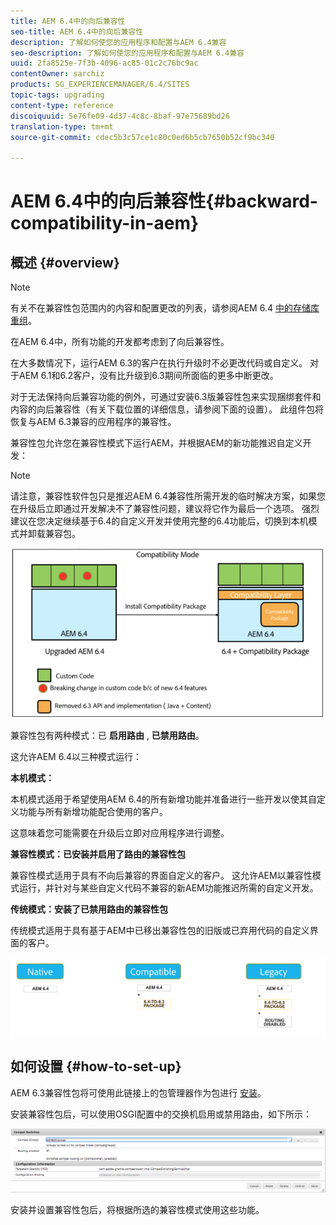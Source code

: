 ```yaml
---
title: AEM 6.4中的向后兼容性
seo-title: AEM 6.4中的向后兼容性
description: 了解如何使您的应用程序和配置与AEM 6.4兼容
seo-description: 了解如何使您的应用程序和配置与AEM 6.4兼容
uuid: 2fa8525e-7f3b-4096-ac85-01c2c76bc9ac
contentOwner: sarchiz
products: SG_EXPERIENCEMANAGER/6.4/SITES
topic-tags: upgrading
content-type: reference
discoiquuid: 5e76fe09-4d37-4c8c-8baf-97e75689bd26
translation-type: tm+mt
source-git-commit: cdec5b3c57ce1c80c0ed6b5cb7650b52cf9bc340

---
```



# AEM 6.4中的向后兼容性{#backward-compatibility-in-aem}

## 概述 {#overview}

>[!NOTE]
>
>有关不在兼容性包范围内的内容和配置更改的列表，请参阅AEM 6.4 [中的存储库重组](/help/sites-deploying/repository-restructuring.md)。

在AEM 6.4中，所有功能的开发都考虑到了向后兼容性。

在大多数情况下，运行AEM 6.3的客户在执行升级时不必更改代码或自定义。 对于AEM 6.1和6.2客户，没有比升级到6.3期间所面临的更多中断更改。

对于无法保持向后兼容功能的例外，可通过安装6.3版兼容性包来实现捆绑套件和内容的向后兼容性（有关下载位置的详细信息，请参阅下面的设置）。 此组件包将恢复与AEM 6.3兼容的应用程序的兼容性。

兼容性包允许您在兼容性模式下运行AEM，并根据AEM的新功能推迟自定义开发：

>[!NOTE]
>
>请注意，兼容性软件包只是推迟AEM 6.4兼容性所需开发的临时解决方案，如果您在升级后立即通过开发解决不了兼容性问题，建议将它作为最后一个选项。 强烈建议在您决定继续基于6.4的自定义开发并使用完整的6.4功能后，切换到本机模式并卸载兼容包。

![screen_shot_2018-04-05at4339pm](assets/screen_shot_2018-04-05at43339pm.png)

兼容性包有两种模式：已 **启用路由** , **已禁用路由**。

这允许AEM 6.4以三种模式运行：

**本机模式：**

本机模式适用于希望使用AEM 6.4的所有新增功能并准备进行一些开发以使其自定义功能与所有新增功能配合使用的客户。

这意味着您可能需要在升级后立即对应用程序进行调整。

**兼容性模式：已安装并启用了路由的兼容性包**

兼容性模式适用于具有不向后兼容的界面自定义的客户。 这允许AEM以兼容性模式运行，并针对与某些自定义代码不兼容的新AEM功能推迟所需的自定义开发。

**传统模式：安装了已禁用路由的兼容性包**

传统模式适用于具有基于AEM中已移出兼容性包的旧版或已弃用代码的自定义界面的客户。

![image2018-2-12_23-58-37](assets/image2018-2-12_23-58-37.png)

## 如何设置 {#how-to-set-up}

AEM 6.3兼容性包将可使用此链接上的包管理器作为包进行 [安装](https://www.adobeaemcloud.com/content/marketplace/marketplaceProxy.html?packagePath=/content/companies/public/adobe/packages/cq640/compatpack/aem-compat-cq64-to-cq63)。

安装兼容性包后，可以使用OSGI配置中的交换机启用或禁用路由，如下所示：

![screen_shot_2017-11-27at122421pm](assets/screen_shot_2017-11-27at122421pm.png)

安装并设置兼容性包后，将根据所选的兼容性模式使用这些功能。
